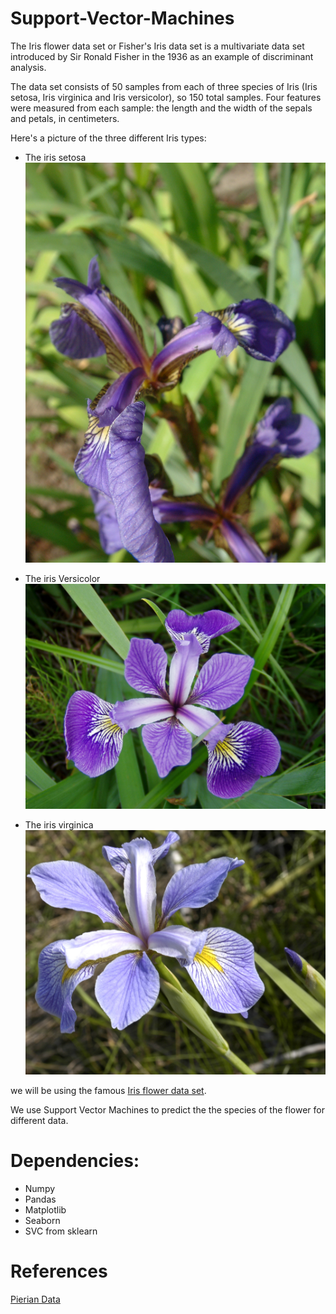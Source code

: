 # Support-Vector-Machines

The Iris flower data set or Fisher's Iris data set is a multivariate data set introduced by Sir Ronald Fisher in the 1936 as an example of discriminant analysis.

The data set consists of 50 samples from each of three species of Iris (Iris setosa, Iris virginica and Iris versicolor), so 150 total samples. Four features were measured from each sample: the length and the width of the sepals and petals, in centimeters.

Here's a picture of the three different Iris types:

- The iris setosa
![alt text](https://github.com/Kshriva1/Support-Vector-Machines/blob/master/download1.jpeg)

- The iris Versicolor
![alt text](https://github.com/Kshriva1/Support-Vector-Machines/blob/master/download2.jpeg)

- The iris virginica
![alt text](https://github.com/Kshriva1/Support-Vector-Machines/blob/master/download3.jpeg)

we will be using the famous [Iris flower data set](https://en.wikipedia.org/wiki/Iris_flower_data_set).

We use Support Vector Machines to predict the the species of the flower for different data.

# Dependencies:

- Numpy
- Pandas
- Matplotlib
- Seaborn
- SVC from sklearn

# References

[Pierian Data](https://www.pieriandata.com/)





